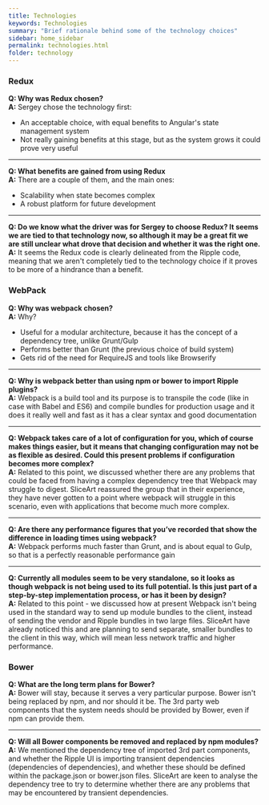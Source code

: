 ```yaml
---
title: Technologies
keywords: Technologies
summary: "Brief rationale behind some of the technology choices"
sidebar: home_sidebar
permalink: technologies.html
folder: technology
---
```


### Redux
**Q: Why was Redux chosen?**   
**A:** Sergey chose the technology first:  
- An acceptable choice, with equal benefits to Angular's state management system  
- Not really gaining benefits at this stage, but as the system grows it could prove very useful  

***

**Q: What benefits are gained from using Redux**  
**A:** There are a couple of them, and the main ones:  
- Scalability when state becomes complex    
- A robust platform for future development    

***

**Q: Do we know what the driver was for Sergey to choose Redux? It seems we are tied to that technology now, so although it may be a great fit we are still unclear what drove that decision and whether it was the right one.**  
**A:** It seems the Redux code is clearly delineated from the Ripple code, meaning that we aren't completely tied to the technology choice if it proves to be more of a hindrance than a benefit.

### WebPack
**Q: Why was webpack chosen?**  
**A:** Why?  
- Useful for a modular architecture, because it has the concept of a dependency tree, unlike Grunt/Gulp  
- Performs better than Grunt (the previous choice of build system)  
- Gets rid of the need for RequireJS and tools like Browserify  

***

**Q: Why is webpack better than using npm or bower to import Ripple plugins?**  
**A:** Webpack is a build tool and its purpose is to transpile the code (like in case with Babel and ES6) and compile bundles for production usage and it does it really well and fast as it has a clear syntax and good documentation  

***

**Q: Webpack takes care of a lot of configuration for you, which of course makes things easier, but it means that changing configuration may not be as flexible as desired. Could this present problems if configuration becomes more complex?**  
**A:** Related to this point, we discussed whether there are any problems that could be faced from having a complex dependency tree that Webpack may struggle to digest. SliceArt reassured the group that in their experience, they have never gotten to a point where webpack will struggle in this scenario, even with applications that become much more complex.  

***

**Q: Are there any performance figures that you’ve recorded that show the difference in loading times using webpack?**  
**A:** Webpack performs much faster than Grunt, and is about equal to Gulp, so that is a perfectly reasonable performance gain  

***

**Q: Currently all modules seem to be very standalone, so it looks as though webpack is not being used to its full potential. Is this just part of a step-by-step implementation process, or has it been by design?**  
**A:** Related to this point - we discussed how at present Webpack isn't being used in the standard way to send up module bundles to the client, instead of sending the vendor and Ripple bundles in two large files. SliceArt have already noticed this and are planning to send separate, smaller bundles to the client in this way, which will mean less network traffic and higher performance.  

### Bower
**Q: What are the long term plans for Bower?**  
**A:** Bower will stay, because it serves a very particular purpose. Bower isn't being replaced by npm, and nor should it be. The 3rd party web components that the system needs should be provided by Bower, even if npm can provide them.  

***

**Q: Will all Bower components be removed and replaced by npm modules?**
**A:** We mentioned the dependency tree of imported 3rd part components, and whether the Ripple UI is importing transient dependencies (dependencies of dependencies), and whether these should be defined within the package.json or bower.json files. SliceArt are keen to analyse the dependency tree to try to determine whether there are any problems that may be encountered by transient dependencies.  
